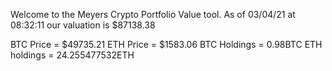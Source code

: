 Welcome to the Meyers Crypto Portfolio Value tool. 
As of 03/04/21 at 08:32:11 our valuation is $87138.38 

BTC Price = $49735.21
 ETH Price = $1583.06
BTC Holdings = 0.98BTC
 ETH holdings = 24.255477532ETH 
